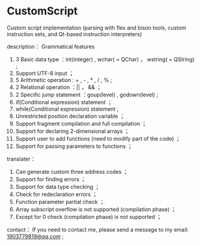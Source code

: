 # CustomScript
Custom script implementation (parsing with flex and bison tools, custom instruction sets, and Qt-based instruction interpreters)

description：
Grammatical features
1. 3 Basic data type ：int(integer) , wchar( = QChar) ， wstring( = QString) ;
2. Support UTF-8 input ；
3. 5 Arithmetic operation : + , - , * , / , % ;
4. 2 Relational operation ：|| ， && ；
5. 2 Specific jump statement ：goup(level) , godown(level) ;
6. if(Conditional expression) statement ；
7. while(Conditional expression) statement ;
8. Unrestricted position declaration variable ；
9. Support fragment compilation and full compilation ；
10. Support for declaring 2-dimensional arrays ；
11. Support user to add functions (need to modify part of the code) ；
12. Support for passing parameters to functions ；


translater：
 1. Can generate custom three address codes ；
 2. Support for finding errors ；
 3. Support for data type checking ；
 4. Check for redeclaration errors ；
 5. Function parameter partial check ；
 6. Array subscript overflow is not supported (compilation phase) ；
 7. Except for 0 check (compilation phase) is not supported ；

contact：
If you need to contact me, please send a message to my email: 1903779819@qq.com ;
